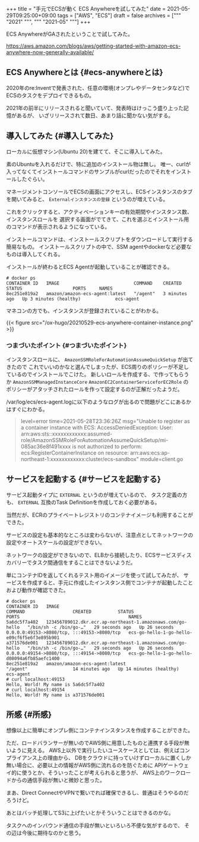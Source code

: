+++
title = "手元でECSが動く ECS Anywhereを試してみた"
date = 2021-05-29T09:25:00+09:00
tags = ["AWS", "ECS"]
draft = false
archives = ["""
  "2021"
  """, """
  "2021-05"
  """]
+++

ECS AnywhereがGAされたということで試してみた。

<https://aws.amazon.com/blogs/aws/getting-started-with-amazon-ecs-anywhere-now-generally-available/>


## ECS Anywhereとは {#ecs-anywhereとは}

2020年のre:Inventで発表された、任意の環境(オンプレやデータセンタなど)でECSのタスクをデプロイできるもの。

2021年の前半にリリースされると聞いていて、発表時はけっこう盛り上った記憶があるが、
いざリリースされて数日、あまり話に聞かない気がする。


## 導入してみた {#導入してみた}

ローカルに仮想マシン(Ubuntu 20)を建てて、そこに導入してみた。

素のUbuntuを入れるだけで、特に追加のインストール物は無し。
唯一、curlが入ってなくてインストールコマンドのサンプルがcurlだったのでそれをインストールしたぐらい。

マネージメントコンソールでECSの画面にアクセスし、ECSインスタンスのタブを開いてみると、
`Externalインスタンスの登録` というのが増えている。

これをクリックすると、アクティベーションキーの有効期間やインスタンス数、インスタンスロールを
選択する画面がでてきて、これを選ぶとインストール用のコマンドが表示されるようになっている。

インストールコマンドは、インストールスクリプトをダウンロードして実行する簡易なもの。
インストールスクリプトの中で、SSM agentやdockerなど必要なものは導入してくれる。

インストールが終わるとECS Agentが起動していることが確認できる。

```plain
# docker ps
CONTAINER ID   IMAGE                            COMMAND    CREATED         STATUS                   PORTS     NAMES
8ec251e819a2   amazon/amazon-ecs-agent:latest   "/agent"   3 minutes ago   Up 3 minutes (healthy)             ecs-agent
```

マネコンの方でも、インスタンスが登録されていることがわかる。

{{< figure src="/ox-hugo/20210529-ecs-anywhere-container-instance.png" >}}


### つまづいたポイント {#つまづいたポイント}

インスタンスロールに、 `AmazonSSMRoleForAutomationAssumeQuickSetup` が出てきたので
これでいいのかなと選んでしまったが、ECS周りのポリシーが不足しているのでインストールでこけた。
新しいロールを作成する、で作ってもらうか `AmazonSSMManagedInstanceCore` `AmazonEC2ContainerServiceforEC2Role`
のポリシーがアタッチされたロールを作って設定するのが正解だったようだ。

/var/log/ecs/ecs-agent.logに以下のようなログが出るので問題がどこにあるかはすぐにわかる。

> level=error time=2021-05-28T23:36:26Z msg="Unable to register as a container instance with ECS: AccessDeniedException: User: arn:aws:sts::xxxxxxxxxxxx:assumed-role/AmazonSSMRoleForAutomationAssumeQuickSetup/mi-085ac36e8f491xxxx is not authorized to perform: ecs:RegisterContainerInstance on resource: arn:aws:ecs:ap-northeast-1:xxxxxxxxxxxx:cluster/ecs-sandbox" module=client.go


## サービスを起動する {#サービスを起動する}

サービス起動タイプに `EXTERNAL` というのが増えているので、
タスク定義の方も、 `EXTERNAL` 互換のTask Definitionを作成しておく必要がある。

当然だが、ECRのプライベートレジストリのコンテナイメージも利用することができた。

サービスの設定も基本的なところは変わらないが、注意点としてネットワークの設定やオートスケールの設定ができない。

ネットワークの設定ができないので、ELBから接続したり、ECSサービスディスカバリーでタスク間通信をすることはできないようだ。

単にコンテナIDを返してくれるテスト用のイメージを使って試してみたが、
サービスを作成すると、手元に作成したインスタンス側でコンテナが起動したことおよび動作が確認できた。

```plain
# docker ps
CONTAINER ID   IMAGE                                                        COMMAND                  CREATED          STATUS                    PORTS                                         NAMES
5a6dc5f7a402   123456789012.dkr.ecr.ap-northeast-1.amazonaws.com/go-hello   "/bin/sh -c /bin/go-…"   29 seconds ago   Up 26 seconds             0.0.0.0:49153->8080/tcp, :::49153->8080/tcp   ecs-go-hello-1-go-hello-e09cf6f5e6f3e895b901
a371576de001   123456789012.dkr.ecr.ap-northeast-1.amazonaws.com/go-hello   "/bin/sh -c /bin/go-…"   29 seconds ago   Up 26 seconds             0.0.0.0:49154->8080/tcp, :::49154->8080/tcp   ecs-go-hello-1-go-hello-d08094a6fb85aefc1400
8ec251e819a2   amazon/amazon-ecs-agent:latest                               "/agent"                 14 minutes ago   Up 14 minutes (healthy)                                                 ecs-agent
# curl localhost:49153
Hello, World! My name is 5a6dc5f7a402
# curl localhost:49154
Hello, World! My name is a371576de001
```


## 所感 {#所感}

想像以上に簡単にオンプレ側にコンテナインスタンスを作成することができた。

ただ、ロードバランサーが無いのでAWS側に用意したものと連携する手段が無いように見える。
AWS上以外で実行したいユースケースとしては、例えばコンプライアンス上の理由から、
DBをクラウドに持っていけずローカルに置くしか無い場合に、必要以上の情報がAWS側に流れるのを防ぐために
APIゲートウェイ的に使うとか、そういったことが考えられると思うが、
AWS上のワークロードからの通信手段が無いと微妙と思った。

まあ、Direct ConnectやVPNで繋いでれば確保できるし、普通はそうやるのだろうけど。

あとはバッチ処理してS3に上げたいとかそういうことはできるのかな。

タスクへのインバウンド通信の手段が無いといろいろ不便な気がするので、
その辺は今後に期待なのかと思う。

